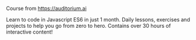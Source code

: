 Course from https://auditorium.ai

Learn to code in Javascript ES6 in just 1 month. Daily lessons, exercises and projects to help you go from zero to hero. Contains over 30 hours of interactive content!
